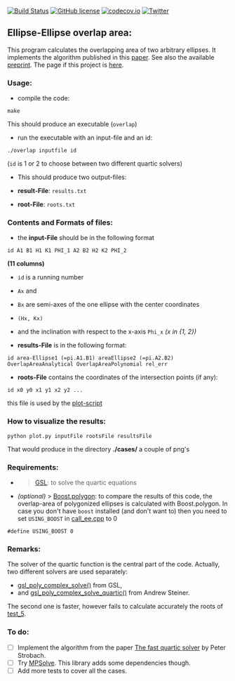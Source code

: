 [![Build Status](https://travis-ci.org/chraibi/EEOver.svg?branch=master)](https://travis-ci.org/chraibi/EEOver) [![GitHub license](https://img.shields.io/badge/license-GPL-blue.svg)](https://raw.githubusercontent.com/chraibi/EEOver/master/LICENSE) [![codecov.io](https://codecov.io/github/chraibi/EEOver/coverage.svg?branch=master)](https://codecov.io/github/chraibi/EEOver?branch=master) [![Twitter](https://img.shields.io/twitter/url/https/github.com/chraibi/EEOver.svg?style=social)](https://twitter.com/intent/tweet?text=Wow:&url=%5Bobject%20Object%5D) 

## Ellipse-Ellipse overlap area:
This program calculates the overlapping area of two arbitrary ellipses. It implements
the algorithm published in this [paper](http://link.springer.com/article/10.1007%2Fs00791-013-0214-3). See also the available [preprint](http://arxiv.org/abs/1106.3787). The page if this project is [here](http://chraibi.github.io/EEOver/).



### Usage: 
- compile the code:
```
make
````

  This should produce an executable (`overlap`)
- run the executable with an input-file and an id:

```
./overlap inputfile id
```

(`id` is 1 or 2 to choose between two different quartic solvers)
- This should produce two output-files:
- **result-File**: `results.txt`

- **root-File**: `roots.txt`

### Contents and Formats of files: 
- the **input-File** should be in the following format

```
id A1 B1 H1 K1 PHI_1 A2 B2 H2 K2 PHI_2
```

**(11 columns)**

  - `id` is a running number
  - `Ax`  and
  - `Bx` are semi-axes of the one ellipse with the center coordinates 
  - `(Hx, Kx)` 
  - and the inclination with respect to the x-axis `Phi_x` _(x in {1, 2})_

- **results-File** is in the following format: 

```
id area-Ellipse1 (=pi.A1.B1) areaEllipse2 (=pi.A2.B2) OverlapAreaAnalytical OverlapAreaPolynomial rel_err
```

- **roots-File** contains the coordinates of the intersection points (if any):

```
id x0 y0 x1 y1 x2 y2 ...
```

this file is used by the [plot-script](plot.py)

### How to visualize the results: 
```
python plot.py inputFile rootsFile resultsFile
```

That would produce in the directory **./cases/** a couple of  png's

### Requirements:
- > [GSL](http://www.gnu.org/software/gsl/): to solve the quartic equations 
- _(optional)_ > [Boost.polygon](http://www.boost.org/doc/libs/1_54_0/libs/polygon/doc/index.htm): to compare the results of this code, 
the overlap-area of polygonized ellipses is calculated with Boost.polygon. In case you don't have `boost` installed (and don't want to)
then you need to set `USING_BOOST` in [call_ee.cpp](call_ee.cpp) to 0

```
#define USING_BOOST 0
```

### Remarks:

The solver of the quartic function is the central part of the code. Actually, two different solvers are used separately: 
- [gsl_poly_complex_solve()](http://linux.math.tifr.res.in/manuals/html/gsl-ref-html/gsl-ref_6.html) from GSL,
- and [gsl_poly_complex_solve_quartic()](http://www.network-theory.co.uk/download/gslextras/Quartic/00README.txt) from Andrew Steiner.          

The second one is faster, however fails to calculate accurately the roots of [test_5](test5.txt).

### To do:
- [ ] Implement the algorithm from the paper [The fast quartic solver](http://www.sciencedirect.com/science/article/pii/S0377042710002128) by Peter Strobach.
- [ ] Try [MPSolve](http://numpi.dm.unipi.it/mpsolve-2.2/doc.htm). This library adds some dependencies though.
- [ ] Add more tests to cover all the cases.

